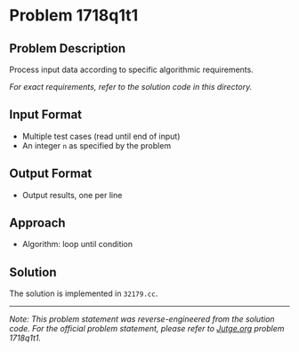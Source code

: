 # Problem 1718q1t1

## Problem Description

Process input data according to specific algorithmic requirements.

*For exact requirements, refer to the solution code in this directory.*

## Input Format

- Multiple test cases (read until end of input)
- An integer `n` as specified by the problem

## Output Format

- Output results, one per line

## Approach

- Algorithm: loop until condition

## Solution

The solution is implemented in `32179.cc`.

---

*Note: This problem statement was reverse-engineered from the solution code. For the official problem statement, please refer to [Jutge.org](https://jutge.org/) problem 1718q1t1.*
